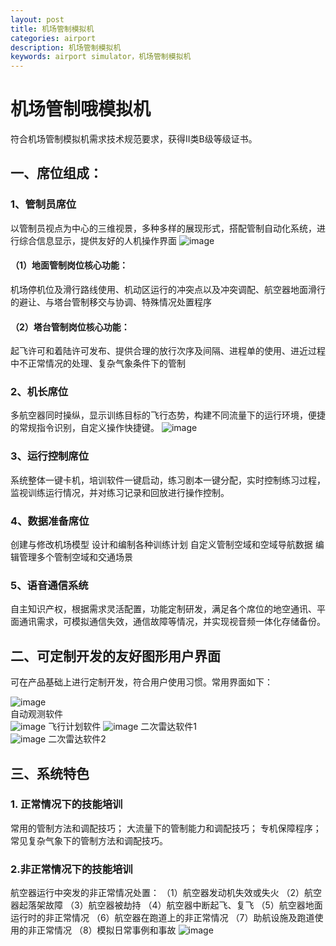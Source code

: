 ```yaml
---
layout: post
title: 机场管制模拟机
categories: airport
description: 机场管制模拟机
keywords: airport simulator，机场管制模拟机
---
```


# 机场管制哦模拟机

符合机场管制模拟机需求技术规范要求，获得II类B级等级证书。

## 一、席位组成：

### 1、管制员席位
以管制员视点为中心的三维视景，多种多样的展现形式，搭配管制自动化系统，进行综合信息显示，提供友好的人机操作界面
![image](https://github.com/weakchen007/aiwv.github.io/assets/58799395/e01caca5-d12f-466e-aef2-8d1441d60fd0)

#### （1）地面管制岗位核心功能：

机场停机位及滑行路线使用、机动区运行的冲突点以及冲突调配、航空器地面滑行的避让、与塔台管制移交与协调、特殊情况处置程序

#### （2）塔台管制岗位核心功能：

起飞许可和着陆许可发布、提供合理的放行次序及间隔、进程单的使用、进近过程中不正常情况的处理、复杂气象条件下的管制

### 2、机长席位
多航空器同时操纵，显示训练目标的飞行态势，构建不同流量下的运行环境，便捷的常规指令识别，自定义操作快捷键。
![image](https://github.com/weakchen007/aiwv.github.io/assets/58799395/e11f22b7-f4d0-42fd-be6a-b4887d3514aa)

### 3、运行控制席位
系统整体一键卡机，培训软件一键启动，练习剧本一键分配，实时控制练习过程，监视训练运行情况，并对练习记录和回放进行操作控制。

### 4、数据准备席位
创建与修改机场模型  设计和编制各种训练计划  自定义管制空域和空域导航数据  编辑管理多个管制空域和交通场景

### 5、语音通信系统
自主知识产权，根据需求灵活配置，功能定制研发，满足各个席位的地空通讯、平面通讯需求，可模拟通信失效，通信故障等情况，并实现视音频一体化存储备份。

## 二、可定制开发的友好图形用户界面
可在产品基础上进行定制开发，符合用户使用习惯。常用界面如下：

![image](https://github.com/weakchen007/aiwv.github.io/assets/58799395/eb1412a8-7171-4c10-862f-e4a4f1798461)            
自动观测软件								
![image](https://github.com/weakchen007/aiwv.github.io/assets/58799395/1b33e7ef-075f-4b93-a90a-1d1bb5020580)
飞行计划软件
 ![image](https://github.com/weakchen007/aiwv.github.io/assets/58799395/e47ddb9a-1811-4392-bcf3-7bf2cddaf0b2)
二次雷达软件1								
![image](https://github.com/weakchen007/aiwv.github.io/assets/58799395/59bc4c49-b6ba-4065-ac3b-3b3d7050230c)
二次雷达软件2

## 三、系统特色
### 1.	正常情况下的技能培训

常用的管制方法和调配技巧；
大流量下的管制能力和调配技巧；
专机保障程序；
常见复杂气象下的管制方法和调配技巧。

### 2.非正常情况下的技能培训

航空器运行中突发的非正常情况处置：
（1）航空器发动机失效或失火
（2）航空器起落架故障
（3）航空器被劫持
（4）航空器中断起飞、复飞
（5）航空器地面运行时的非正常情况
（6）航空器在跑道上的非正常情况
（7）助航设施及跑道使用的非正常情况
（8）模拟日常事例和事故
![image](https://github.com/weakchen007/aiwv.github.io/assets/58799395/16ee059b-5285-48d6-8d68-baa2528ba616)


